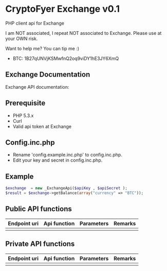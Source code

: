 CryptoFyer Exchange v0.1
==============

PHP client api for Exchange

I am NOT associated, I repeat NOT associated to Exchange. Please use at your OWN risk.

Want to help me? You can tip me :)
* BTC: 1B27qUNVjKSMwfnQ2oq9viDY1hE3JY6XmQ


Exchange Documentation
----
Exchange API documentation:


Prerequisite
----
* PHP 5.3.x
* Curl
* Valid api token at Exchange


Config.inc.php
----
* Rename 'config.example.inc.php' to config.inc.php.
* Edit your key and secret in config.inc.php.



Example
----
```php
$exchange  = new _ExchangeApi($apiKey , $apiSecret );
$result = $exchange->getBalance(array("currency" => "BTC"));
```

Public API functions
----

| Endpoint uri | Api function | Parameters | Remarks |
| --- | --- | --- | --- |
|  |  |  |  |


Private API functions
----

| Endpoint uri | Api function | Parameters | Remarks |
| --- | --- | --- | --- |
|  |  |  |  |
